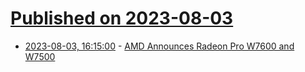 # [Published on 2023-08-03](index.md)

* [2023-08-03, 16:15:00](https://slashdot.org/story/23/08/03/1615211/amd-announces-radeon-pro-w7600-and-w7500?utm_source=rss1.0mainlinkanon&utm_medium=feed) - [AMD Announces Radeon Pro W7600 and W7500](https://slashdot.org/story/23/08/03/1615211/amd-announces-radeon-pro-w7600-and-w7500?utm_source=rss1.0mainlinkanon&utm_medium=feed)
